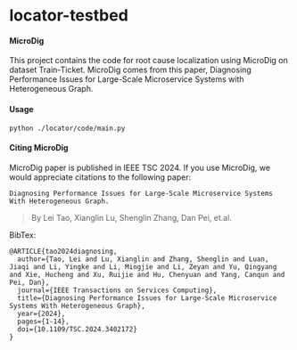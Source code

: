 # locator-testbed

#### MicroDig

This project contains the code for root cause localization using MicroDig on dataset Train-Ticket. MicroDig comes from this paper, Diagnosing Performance Issues for Large-Scale Microservice Systems with Heterogeneous Graph.

#### Usage

`python ./locator/code/main.py`

#### Citing MicroDig
MicroDig paper is published in IEEE TSC 2024. If you use MicroDig, we would appreciate citations to the following paper:

```Diagnosing Performance Issues for Large-Scale Microservice Systems With Heterogeneous Graph.```

>By Lei Tao, Xianglin Lu, Shenglin Zhang, Dan Pei, et.al.

BibTex:

```
@ARTICLE{tao2024diagnosing,
  author={Tao, Lei and Lu, Xianglin and Zhang, Shenglin and Luan, Jiaqi and Li, Yingke and Li, Mingjie and Li, Zeyan and Yu, Qingyang and Xie, Hucheng and Xu, Ruijie and Hu, Chenyuan and Yang, Canqun and Pei, Dan},
  journal={IEEE Transactions on Services Computing}, 
  title={Diagnosing Performance Issues for Large-Scale Microservice Systems With Heterogeneous Graph}, 
  year={2024},
  pages={1-14},
  doi={10.1109/TSC.2024.3402172}
}
```


